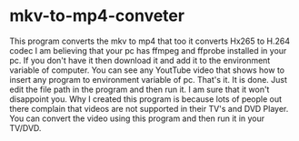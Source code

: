 # mkv-to-mp4-conveter
This program converts the mkv to mp4 that too it converts Hx265 to H.264 codec
I am believing that your pc has ffmpeg and ffprobe installed in your pc.
If you don't have it then download it and add it to the environment variable of computer.
You can see any YoutTube video that shows how to insert any program to environment variable of pc.
That's it. It is done.
Just edit the file path in the program and then run it. I am sure that it won't disappoint you.
Why I created this program is because lots of people out there complain that videos are not supported in their TV's and DVD Player.
You can convert the video using this program and then run it in your TV/DVD.
